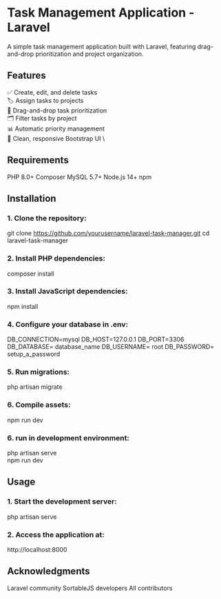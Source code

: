 # Task Management Application - Laravel
A simple task management application built with Laravel, featuring drag-and-drop prioritization and project organization.

## Features
✅ Create, edit, and delete tasks \
🏷️ Assign tasks to projects \
🔄 Drag-and-drop task prioritization \
🗂️ Filter tasks by project \
📊 Automatic priority management \
🎨 Clean, responsive Bootstrap UI \

## Requirements
PHP 8.0+
Composer
MySQL 5.7+
Node.js 14+
npm

## Installation
### 1. Clone the repository:
git clone https://github.com/yourusername/laravel-task-manager.git
cd laravel-task-manager

### 2. Install PHP dependencies:
composer install

### 3. Install JavaScript dependencies:
npm install

### 4. Configure your database in .env:
DB_CONNECTION=mysql
DB_HOST=127.0.0.1
DB_PORT=3306
DB_DATABASE= database_name
DB_USERNAME= root
DB_PASSWORD= setup_a_password

### 5. Run migrations:
php artisan migrate

### 6. Compile assets:
npm run dev

### 6. run in development environment:
php artisan serve \
npm run dev

## Usage

### 1. Start the development server:
php artisan serve

### 2. Access the application at:
http://localhost:8000

## Acknowledgments
Laravel community
SortableJS developers
All contributors
